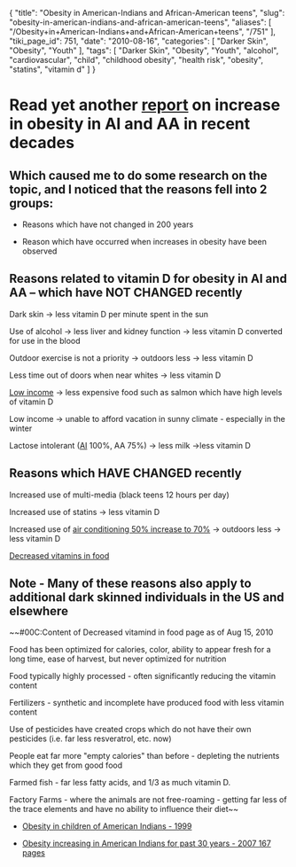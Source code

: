 {
    "title": "Obesity in American-Indians and African-American teens",
    "slug": "obesity-in-american-indians-and-african-american-teens",
    "aliases": [
        "/Obesity+in+American-Indians+and+African-American+teens",
        "/751"
    ],
    "tiki_page_id": 751,
    "date": "2010-08-16",
    "categories": [
        "Darker Skin",
        "Obesity",
        "Youth"
    ],
    "tags": [
        "Darker Skin",
        "Obesity",
        "Youth",
        "alcohol",
        "cardiovascular",
        "child",
        "childhood obesity",
        "health risk",
        "obesity",
        "statins",
        "vitamin d"
    ]
}


# Read yet another [report](http://www.physorg.com/news201149731.html) on increase in obesity in AI and AA in recent decades

## Which caused me to do some research on the topic, and I noticed that the reasons fell into 2 groups:

* Reasons which have not changed in 200 years

* Reason which have occurred when increases in obesity have been observed

## Reasons related to vitamin D for obesity in AI and AA – which have NOT CHANGED recently

Dark skin -> less vitamin D per minute spent in the sun

Use of alcohol -> less liver and kidney function -> less vitamin D converted for use in the blood

Outdoor exercise is not a priority -> outdoors less -> less vitamin D

Less time out of doors when near whites -> less vitamin D

[Low income](http://www.nccp.org/faq.html) -> less expensive food such as salmon which have high levels of vitamin D

Low income -> unable to afford vacation in sunny climate - especially in the winter

Lactose intolerant ([AI](http://www.thepetitionsite.com/7/native-american-vitamin-d-deficiency-epidemic) 100%, AA 75%) -> less milk ->less vitamin D

## Reasons which HAVE CHANGED recently

Increased use of multi-media (black teens 12 hours per day) 

Increased use of statins -> less vitamin D

Increased use of [air conditioning 50% increase to 70%](http://pewsocialtrends.org/pubs/323/luxury-or-necessity) -> outdoors less -> less vitamin D

[Decreased vitamins in food](/tags/decreased-vitamins-in-food.html)

## Note - Many of these reasons also apply to additional dark skinned individuals in the US and elsewhere

~~#00C:Content of Decreased vitamind in food page as of Aug 15, 2010

Food has been optimized for calories, color, ability to appear fresh for a long time, ease of harvest, but never optimized for nutrition

Food typically highly processed - often significantly reducing the vitamin content

Fertilizers - synthetic and incomplete have produced food with less vitamin content

Use of pesticides have created crops which do not have their own pesticides (i.e. far less resveratrol, etc. now)

People eat far more "empty calories" than before - depleting the nutrients which they get from good food

Farmed fish - far less fatty acids,  and 1/3 as much vitamin D.

Factory Farms - where the animals are not free-roaming - getting far less of the trace elements and have no ability to influence their diet~~

* [Obesity in children of American Indians - 1999](https://www.VitaminDWiki.com/tiki-download_file.php?fileId=1393)

* [Obesity increasing in American Indians for past 30 years - 2007 167 pages](https://www.VitaminDWiki.com/tiki-download_file.php?fileId=1392)